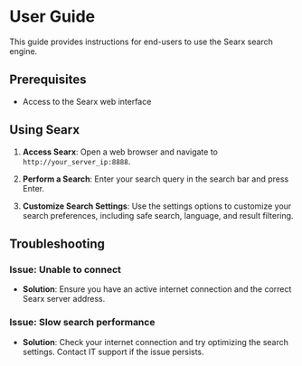 # User Guide

This guide provides instructions for end-users to use the Searx search engine.

## Prerequisites

- Access to the Searx web interface

## Using Searx

1. **Access Searx**:
    Open a web browser and navigate to `http://your_server_ip:8888`.

2. **Perform a Search**:
    Enter your search query in the search bar and press Enter.

3. **Customize Search Settings**:
    Use the settings options to customize your search preferences, including safe search, language, and result filtering.

## Troubleshooting

### Issue: Unable to connect

- **Solution**: Ensure you have an active internet connection and the correct Searx server address.

### Issue: Slow search performance

- **Solution**: Check your internet connection and try optimizing the search settings. Contact IT support if the issue persists.
